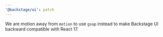 ```yaml
---
'@backstage/ui': patch
---
```


We are motion away from `motion` to use `gsap` instead to make Backstage UI backward compatible with React 17.

